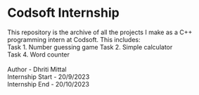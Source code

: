 # Codsoft Internship
This repository is the archive of all the projects I make as a C++ programming intern at Codsoft. This includes:
<br>
Task 1. Number guessing game 
Task 2. Simple calculator  
Task 4. Word counter 
<br>
<br>
Author - Dhriti Mittal
<br>
Internship Start - 20/9/2023
<br>
Internship End - 20/10/2023
